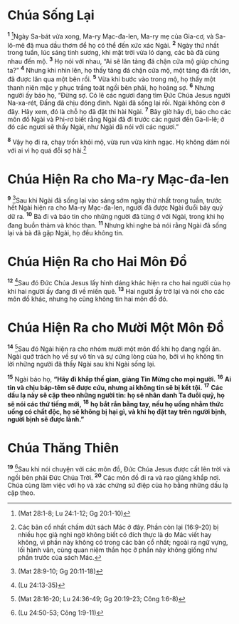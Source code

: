 # Chúa Sống Lại
<sup><b>1</b></sup> [^1@-5d55a43a-9f4e-4a15-a2cb-576c208be8c9]Ngày Sa-bát vừa xong, Ma-ry Mạc-đa-len, Ma-ry mẹ của Gia-cơ, và Sa-lô-mê đã mua dầu thơm để họ có thể đến xức xác Ngài. <sup><b>2</b></sup> Ngày thứ nhất trong tuần, lúc sáng tinh sương, khi mặt trời vừa ló dạng, các bà đã cùng nhau đến mộ. <sup><b>3</b></sup> Họ nói với nhau, “Ai sẽ lăn tảng đá chận cửa mộ giúp chúng ta?” <sup><b>4</b></sup> Nhưng khi nhìn lên, họ thấy tảng đá chận cửa mộ, một tảng đá rất lớn, đã được lăn qua một bên rồi. <sup><b>5</b></sup> Vừa khi bước vào trong mộ, họ thấy một thanh niên mặc y phục trắng toát ngồi bên phải, họ hoảng sợ. <sup><b>6</b></sup> Nhưng người ấy bảo họ, “Đừng sợ. Có lẽ các ngươi đang tìm Đức Chúa Jesus người Na-xa-rét, Đấng đã chịu đóng đinh. Ngài đã sống lại rồi. Ngài không còn ở đây. Hãy xem, đó là chỗ họ đã đặt thi hài Ngài. <sup><b>7</b></sup> Bây giờ hãy đi, báo cho các môn đồ Ngài và Phi-rơ biết rằng Ngài đã đi trước các ngươi đến Ga-li-lê; ở đó các ngươi sẽ thấy Ngài, như Ngài đã nói với các ngươi.”

<sup><b>8</b></sup> Vậy họ đi ra, chạy trốn khỏi mộ, vừa run vừa kinh ngạc. Họ không dám nói với ai vì họ quá đỗi sợ hãi.[^1-5d55a43a-9f4e-4a15-a2cb-576c208be8c9]

# Chúa Hiện Ra cho Ma-ry Mạc-đa-len
<sup><b>9</b></sup> [^2@-5d55a43a-9f4e-4a15-a2cb-576c208be8c9]Sau khi Ngài đã sống lại vào sáng sớm ngày thứ nhất trong tuần, trước hết Ngài hiện ra cho Ma-ry Mạc-đa-len, người đã được Ngài đuổi bảy quỷ dữ ra. <sup><b>10</b></sup> Bà đi và báo tin cho những người đã từng ở với Ngài, trong khi họ đang buồn thảm và khóc than. <sup><b>11</b></sup> Nhưng khi nghe bà nói rằng Ngài đã sống lại và bà đã gặp Ngài, họ đều không tin.

# Chúa Hiện Ra cho Hai Môn Đồ
<sup><b>12</b></sup> [^3@-5d55a43a-9f4e-4a15-a2cb-576c208be8c9]Sau đó Đức Chúa Jesus lấy hình dáng khác hiện ra cho hai người của họ khi hai người ấy đang đi về miền quê. <sup><b>13</b></sup> Hai người ấy trở lại và nói cho các môn đồ khác, nhưng họ cũng không tin hai môn đồ đó.

# Chúa Hiện Ra cho Mười Một Môn Đồ
<sup><b>14</b></sup> [^4@-5d55a43a-9f4e-4a15-a2cb-576c208be8c9]Sau đó Ngài hiện ra cho nhóm mười một môn đồ khi họ đang ngồi ăn. Ngài quở trách họ về sự vô tín và sự cứng lòng của họ, bởi vì họ không tin lời những người đã thấy Ngài sau khi Ngài sống lại.

<sup><b>15</b></sup> Ngài bảo họ, **“Hãy đi khắp thế gian, giảng Tin Mừng cho mọi người.** <sup><b>16</b></sup> **Ai tin và chịu báp-têm sẽ được cứu, nhưng ai không tin sẽ bị kết tội.** <sup><b>17</b></sup> **Các dấu lạ này sẽ cặp theo những người tin: họ sẽ nhân danh Ta đuổi quỷ, họ sẽ nói các thứ tiếng mới,** <sup><b>18</b></sup> **họ bắt rắn bằng tay, nếu họ uống nhằm thức uống có chất độc, họ sẽ không bị hại gì, và khi họ đặt tay trên người bịnh, người bịnh sẽ được lành.”**

# Chúa Thăng Thiên
<sup><b>19</b></sup> [^5@-5d55a43a-9f4e-4a15-a2cb-576c208be8c9]Sau khi nói chuyện với các môn đồ, Đức Chúa Jesus được cất lên trời và ngồi bên phải Đức Chúa Trời. <sup><b>20</b></sup> Các môn đồ đi ra và rao giảng khắp nơi. Chúa cùng làm việc với họ và xác chứng sứ điệp của họ bằng những dấu lạ cặp theo.

[^1-5d55a43a-9f4e-4a15-a2cb-576c208be8c9]: Các bản cổ nhất chấm dứt sách Mác ở đây. Phần còn lại (16:9-20) bị nhiều học giả nghi ngờ không biết có đích thực là do Mác viết hay không, vì phần này không có trong các bản cổ nhất; ngoài ra ngữ vựng, lối hành văn, cùng quan niệm thần học ở phần này không giống như phần trước của sách Mác.
[^1@-5d55a43a-9f4e-4a15-a2cb-576c208be8c9]: (Mat 28:1-8; Lu 24:1-12; Gg 20:1-10)
[^2@-5d55a43a-9f4e-4a15-a2cb-576c208be8c9]: (Mat 28:9-10; Gg 20:11-18)
[^3@-5d55a43a-9f4e-4a15-a2cb-576c208be8c9]: (Lu 24:13-35)
[^4@-5d55a43a-9f4e-4a15-a2cb-576c208be8c9]: (Mat 28:16-20; Lu 24:36-49; Gg 20:19-23; Công 1:6-8)
[^5@-5d55a43a-9f4e-4a15-a2cb-576c208be8c9]: (Lu 24:50-53; Công 1:9-11)